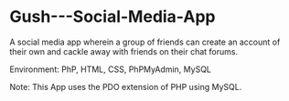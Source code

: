 # Gush---Social-Media-App
A social media app wherein a group of friends can create an account of their own and cackle away with friends on their chat forums. 

Environment: PhP, HTML, CSS, PhPMyAdmin, MySQL

Note: This App uses the PDO extension of PHP using MySQL.
